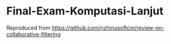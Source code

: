 # Final-Exam-Komputasi-Lanjut
Reproduced from https://github.com/nzhinusoftcm/review-on-collaborative-filtering

